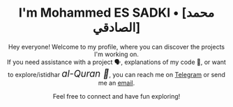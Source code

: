 <h1 align="center">I'm Mohammed ES SADKI • [محمد الصادقي]</h1>
<p align="center">Hey everyone! Welcome to my profile, where you can discover the projects I'm working on. <br>
If you need assistance with a project 🗣️, explanations of my code 💬, or want to explore/istidhar <span style="font-style: oblique; font-size: 1.5em;">al-Quran 📖</span>, you can reach me on <a href="https://t.me/sdk_meb" target="_blank" rel="noopener noreferrer" >Telegram</a> or send me an <a href="mailto:simohamed1sd@gmail.com">email</a>.
</p>
<p align="center">Feel free to connect and have fun exploring!</p>
